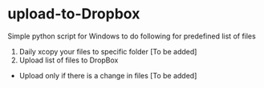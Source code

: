 # upload-to-Dropbox

Simple python script for Windows to do following for predefined list of files


1. Daily xcopy your files to specific folder [To be added]
2. Upload list of files to DropBox
  * Upload only if there is a change in files [To be added]
